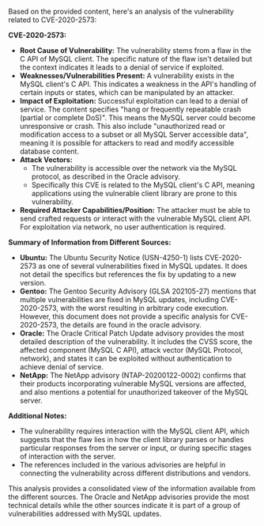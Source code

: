 Based on the provided content, here's an analysis of the vulnerability related to CVE-2020-2573:

**CVE-2020-2573:**

*   **Root Cause of Vulnerability:** The vulnerability stems from a flaw in the C API of MySQL client. The specific nature of the flaw isn't detailed but the context indicates it leads to a denial of service if exploited.
*   **Weaknesses/Vulnerabilities Present:** A vulnerability exists in the MySQL client's C API. This indicates a weakness in the API's handling of certain inputs or states, which can be manipulated by an attacker.
*   **Impact of Exploitation:** Successful exploitation can lead to a denial of service. The content specifies "hang or frequently repeatable crash (partial or complete DoS)". This means the MySQL server could become unresponsive or crash. This also include "unauthorized read or modification access to a subset or all MySQL Server accessible data", meaning it is possible for attackers to read and modify accessible database content.
*   **Attack Vectors:**
    *   The vulnerability is accessible over the network via the MySQL protocol, as described in the Oracle advisory.
    *   Specifically this CVE is related to the MySQL client's C API, meaning applications using the vulnerable client library are prone to this vulnerability.
*   **Required Attacker Capabilities/Position:** The attacker must be able to send crafted requests or interact with the vulnerable MySQL client API. For exploitation via network, no user authentication is required.

**Summary of Information from Different Sources:**

*   **Ubuntu:** The Ubuntu Security Notice (USN-4250-1) lists CVE-2020-2573 as one of several vulnerabilities fixed in MySQL updates. It does not detail the specifics but references the fix by updating to a new version.
*   **Gentoo:** The Gentoo Security Advisory (GLSA 202105-27) mentions that multiple vulnerabilities are fixed in MySQL updates, including CVE-2020-2573, with the worst resulting in arbitrary code execution. However, this document does not provide a specific analysis for CVE-2020-2573, the details are found in the oracle advisory.
*   **Oracle:** The Oracle Critical Patch Update advisory provides the most detailed description of the vulnerability. It includes the CVSS score, the affected component (MySQL C API), attack vector (MySQL Protocol, network), and states it can be exploited without authentication to achieve denial of service.
*   **NetApp:** The NetApp advisory (NTAP-20200122-0002) confirms that their products incorporating vulnerable MySQL versions are affected, and also mentions a potential for unauthorized takeover of the MySQL server.

**Additional Notes:**

*   The vulnerability requires interaction with the MySQL client API, which suggests that the flaw lies in how the client library parses or handles particular responses from the server or input, or during specific stages of interaction with the server.
*   The references included in the various advisories are helpful in connecting the vulnerability across different distributions and vendors.

This analysis provides a consolidated view of the information available from the different sources. The Oracle and NetApp advisories provide the most technical details while the other sources indicate it is part of a group of vulnerabilities addressed with MySQL updates.